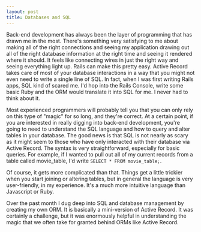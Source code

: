 ```yaml
---
layout: post
title: Databases and SQL
---
```


Back-end development has always been the layer of programming that has drawn me in the most. There's something very satisfying to me about making all of the right connections and seeing my application drawing out all of the right database information at the right time and seeing it rendered where it should. It feels like connecting wires in just the right way and seeing everything light up. Rails can make this pretty easy. Active Record takes care of most of your database interactions in a way that you might not even need to write a single line of SQL. In fact, when I was first writing Rails apps, SQL kind of scared me. I'd hop into the Rails Console, write some basic Ruby and the ORM would translate it into SQL for me. I never had to think about it.

Most experienced programmers will probably tell you that you can only rely on this type of "magic" for so long, and they're correct. At a certain point, if you are interested in really digging into back-end development, you're going to need to understand the SQL language and how to query and alter tables in your database. The good news is that SQL is not nearly as scary as it might seem to those who have only interacted with their database via Active Record. The syntax is very straightforward, especially for basic queries. For example, if I wanted to pull out all of my current records from a table called movie_table, I'd write `SELECT * FROM movie_table;`.

Of course, it gets more complicated than that. Things get a little trickier when you start joining or altering tables, but in general the language is very user-friendly, in my experience. It's a much more intuitive language than Javascript or Ruby.

Over the past month I dug deep into SQL and database management by creating my own ORM. It is basically a mini-version of Active Record. It was certainly a challenge, but it was enormously helpful in understanding the magic that we often take for granted behind ORMs like Active Record.
